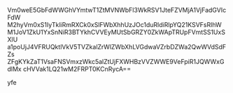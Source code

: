 Vm0weE5GbFdWWGhVYmtwT1ZtMVNWbFl3WkRSV1JteFZVMjA1VjFadGVIcFdW
M2hyVm0xS1IyTkliRmRXCk0xSlFWbXhhUzJOc1duRldiRlpYQ21KSVFsRlhW
M1JoV1ZkU1YxSnNiR3BTYkhCVVEyMUtSbGRZY0ZkWApTRUpFVmtSS1UxSXlU
a1poUjJ4VFRUQktlVkV5TVZkalZrWlZWbXhLVGdwaVZrbDZWa2QwWVdSdFZs
ZFgKYkZaT1VsaFNSVmxzWkc5alZtUjFXWHBzVVZWWE9VeFpiR1JQWWxGdlMx
cHVVak1LQ21wM2FRPT0KCnRycA==

yfe